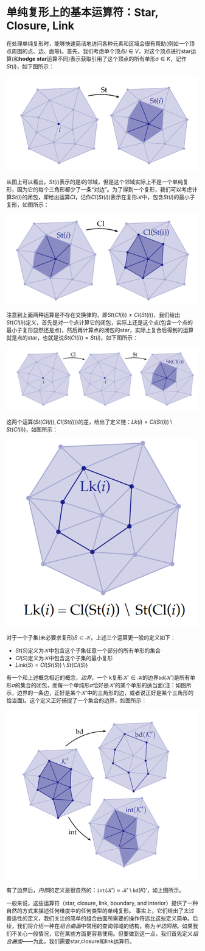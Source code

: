 # 单纯复形上的基本运算符：Star, Closure, Link

在处理单纯复形时，能够快速简洁地访问各种元素和区域会很有帮助(例如一个顶点周围的点、边、面等)。首先，我们考虑单个顶点$i \in V$，对这个顶点进行star运算(和**hodge star**运算不同)表示获取引用了这个顶点的所有单形$\sigma \in K$，记作$St(i)$，如下图所示：

![](../../image/ch2/ch2.2_1.png)

从图上可以看出，$St(i)$表示的是$i$的邻域，但是这个邻域实际上不是一个单纯复形，因为它的每个三角形都少了一条“对边”。为了得到一个复形，我们可以考虑计算$St(i)$的闭包，即给出运算$Cl$，记作$Cl(St(i))$表示在复形$\mathcal{K}$中，包含$St(i)$的最小子复形，如图所示：

![](../../image/ch2/ch2.2_2.png)

注意到上面两种运算是不存在交换律的，即$St(Cl(i)) \neq Cl(St(i))$，我们给出$St(Cl(i))$定义，首先是对一个点计算它的闭包，实际上还是这个点(包含一个点的最小子复形显然还是点)，然后再计算点的闭包的star，实际上复合后得到的运算就是点的star，也就是说$St(Cl(i)) = St(i)$，如下图所示：

![](../../image/ch2/ch2.2_3.png)

这两个运算($St(Cl(i)),Cl(St(i))$)的差，给出了定义链：$Lk(i) = Cl(St(i)) \setminus St(Cl(i))$，如图所示：

![](../../image/ch2/ch2.2_4.png)

对于一个子集(未必要求复形)$S\subset \mathcal{K}$，上述三个运算更一般的定义如下：

* $St(S)$定义为$\mathcal{K}$中包含这个子集任意一个部分的所有单形的集合
* $Cl(S)$定义为$\mathcal{K}$中包含这个子集的最小复形
* $Link(S) = Cl(St(S)) \setminus St(Cl(S))$



有一个和上述概念相近的概念，*边界*，一个 k复形$\mathcal{K}'\in \mathcal{K}$的边界$\mathtt{bd}(\mathcal{K}')$是所有单形$\sigma$的集合的闭包，而每一个单纯形$\sigma$恰好是$\mathcal{K}'$的某个单形的适当面(注：如图所示，边界的一条边，正好是某个$\mathcal{K}'$中的三角形的边，或者说正好是某个三角形的恰当面)。这个定义正好捕捉了一个集合的边界，如图所示：

![](../../image/ch2/ch2.2_5.png)

有了边界后，*内部*的定义是很自然的：$\mathtt{int}(\mathcal{K}') = \mathcal{K}' \setminus \mathtt{bd}(K)'$，如上图所示。

一般来说，这些运算符（star, closure, link, boundary, and interior）提供了一种自然的方式来描述任何维度中的任何类型的单纯复形。 事实上，它们给出了太过普适性的定义，我们关注的简单的组合曲面所需要的操作符远比这些定义简单。后续，我们将介绍一种在*组合曲面*中常用的查询邻域的结构，称为*半边网格*。如果我们不关心一般情况，它在某些方面更容易使用。但要做到这一点，我们首先定义*组合曲面*——为此，我们需要star,closure和link运算符。
